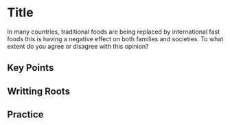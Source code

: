 # Title

In many countries, traditional foods are being replaced by international fast foods this is having a negative effect on both families and societies. To what extent do you agree or disagree with this opinion?

## Key Points

## Writting Roots

## Practice
